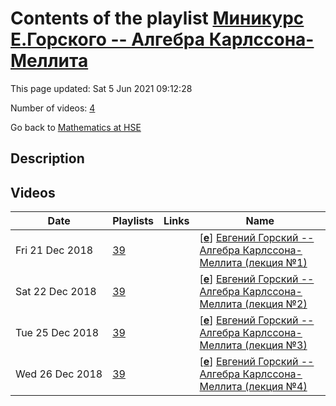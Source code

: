 # Contents of the playlist [Миникурс Е.Горского -- Алгебра Карлссона-Меллита](https://www.youtube.com/playlist?list=PLq3E5oubNNoDNa2NM_cqL-85n2otGAXfY)

This page updated: Sat 5 Jun 2021 09:12:28

Number of videos: [4](#videos)

Go back to [Mathematics at HSE](../README.md)

## Description



## Videos

|Date|Playlists|Links|Name|
|---|---|---|---|
| Fri&nbsp;21&nbsp;Dec&nbsp;2018 | [39](./playlists/39 "Миникурс Е.Горского -- Алгебра Карлссона-Меллита") |  | [[**e**](https://studio.youtube.com/video/OenckrnEcRA/edit "Edit")] [Евгений Горский -- Алгебра Карлссона-Меллита (лекция №1)](https://www.youtube.com/watch?v=OenckrnEcRA&list=PLq3E5oubNNoDNa2NM_cqL-85n2otGAXfY "Недавно Эрик Карлссон и Антон Меллит ввели новую интересную алгебру и доказали с ее помощью так называемую “Шаффл-гипотезу” Хаглунда, Хаймана и др.   Я расскажу о свойствах этой алгебры и ее связи с алгеброй Динга-Йохара, схемами Гильберта точек на плоскости и торическими узлами  19 декабря  Алгебра A_{q,t}: определение, свойства, полиномиальное представление, автоморфизмы   22 декабря  Параболические схемы Гильберта и действие A_{q,t} на эквивариантной К-теории  25 декабря  Шаффл-гипотеза и ее доказательство   26 декабря  Рациональная шаффл-гипотеза и инварианты торических узлов") |
| Sat&nbsp;22&nbsp;Dec&nbsp;2018 | [39](./playlists/39 "Миникурс Е.Горского -- Алгебра Карлссона-Меллита") |  | [[**e**](https://studio.youtube.com/video/vB6MzB5Tdug/edit "Edit")] [Евгений Горский -- Алгебра Карлссона-Меллита (лекция №2)](https://www.youtube.com/watch?v=vB6MzB5Tdug&list=PLq3E5oubNNoDNa2NM_cqL-85n2otGAXfY "Недавно Эрик Карлссон и Антон Меллит ввели новую интересную алгебру и доказали с ее помощью так называемую “Шаффл-гипотезу” Хаглунда, Хаймана и др.   Я расскажу о свойствах этой алгебры и ее связи с алгеброй Динга-Йохара, схемами Гильберта точек на плоскости и торическими узлами  19 декабря  Алгебра A_{q,t}: определение, свойства, полиномиальное представление, автоморфизмы   22 декабря  Параболические схемы Гильберта и действие A_{q,t} на эквивариантной К-теории  25 декабря  Шаффл-гипотеза и ее доказательство   26 декабря  Рациональная шаффл-гипотеза и инварианты торических узлов") |
| Tue&nbsp;25&nbsp;Dec&nbsp;2018 | [39](./playlists/39 "Миникурс Е.Горского -- Алгебра Карлссона-Меллита") |  | [[**e**](https://studio.youtube.com/video/1Ij13OgJ6J4/edit "Edit")] [Евгений Горский -- Алгебра Карлссона-Меллита (лекция №3)](https://www.youtube.com/watch?v=1Ij13OgJ6J4&list=PLq3E5oubNNoDNa2NM_cqL-85n2otGAXfY "Недавно Эрик Карлссон и Антон Меллит ввели новую интересную алгебру и доказали с ее помощью так называемую “Шаффл-гипотезу” Хаглунда, Хаймана и др.   Я расскажу о свойствах этой алгебры и ее связи с алгеброй Динга-Йохара, схемами Гильберта точек на плоскости и торическими узлами  19 декабря  Алгебра A_{q,t}: определение, свойства, полиномиальное представление, автоморфизмы   22 декабря  Параболические схемы Гильберта и действие A_{q,t} на эквивариантной К-теории  25 декабря  Шаффл-гипотеза и ее доказательство   26 декабря  Рациональная шаффл-гипотеза и инварианты торических узлов") |
| Wed&nbsp;26&nbsp;Dec&nbsp;2018 | [39](./playlists/39 "Миникурс Е.Горского -- Алгебра Карлссона-Меллита") |  | [[**e**](https://studio.youtube.com/video/z_OQqvS88YI/edit "Edit")] [Евгений Горский -- Алгебра Карлссона-Меллита (лекция №4)](https://www.youtube.com/watch?v=z_OQqvS88YI&list=PLq3E5oubNNoDNa2NM_cqL-85n2otGAXfY "Недавно Эрик Карлссон и Антон Меллит ввели новую интересную алгебру и доказали с ее помощью так называемую “Шаффл-гипотезу” Хаглунда, Хаймана и др.   Я расскажу о свойствах этой алгебры и ее связи с алгеброй Динга-Йохара, схемами Гильберта точек на плоскости и торическими узлами  19 декабря  Алгебра A_{q,t}: определение, свойства, полиномиальное представление, автоморфизмы   22 декабря  Параболические схемы Гильберта и действие A_{q,t} на эквивариантной К-теории  25 декабря  Шаффл-гипотеза и ее доказательство   26 декабря  Рациональная шаффл-гипотеза и инварианты торических узлов") |
